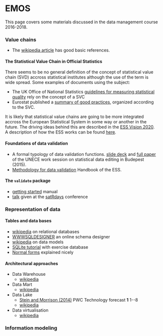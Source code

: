 
# EMOS

This page covers some materials discussed in the data management course 2016-2018.





### Value chains

- The [wikipedia article](https://en.wikipedia.org/wiki/Value_chain) has good basic references.

#### The Statistical Value Chain in Official Statistics

There seems to be no general definition of the concept of statistical value
chain (SVD) accross statistical institutes although the use of the term is wide
spread. Some examples of documents using the subject:

- The UK Office of National Statistics  [guidelines for measuring statistical quality](http://unstats.un.org/unsd/dnss/docs-nqaf/UK-Guidelines_Subject.pdf) rely on the concept of a SVC
- Eurostat published a [summary of good practices](http://ec.europa.eu/eurostat/documents/64157/4377619/Summary-of-good-practises.pdf/3be1a60d-2263-4daa-8d20-2b1479c70b1e), organized according to the SVC.

It is likely that statistical value chains are going to be more integrated
accross the European Statistical System in some way or another in the future.
The driving ideas behind this are described in the [ESS Vision
2020](http://ec.europa.eu/eurostat/web/ess/about-us/ess-vision-2020). A
description of how the ESS works can be found
[here](http://ec.europa.eu/eurostat/cros/system/files/General%20Observations-05-T-European%20Statistical%20System%20v1.0_0.pdf).




#### Foundations of data validation

- A formal typology of data validation functions. [slide deck](https://www.unece.org/fileadmin/DAM/stats/documents/ece/ces/ge.44/2015/mtg1/PPT_5_new_Netherlands_vanderLoo2015.pdf) and [full paper](http://www.unece.org/fileadmin/DAM/stats/documents/ece/ces/ge.44/2015/mtg1/WP_5_Netherlands_A_formal_typology_of_data_validation_functions.pdf) of the UNECE work session on statistical data editing in Budepest (2015).
- [Methodology for data validation](https://ec.europa.eu/eurostat/cros/system/files/methodology_for_data_validation_v1.0_rev-2016-06_final.pdf) Handbook of the ESS.

#### The `validate` package

- [getting started](https://cran.r-project.org/web/packages/validate/vignettes/intro.html) manual
- [talk](https://www.youtube.com/watch?v=RMCc2Iu0UIQ) given at the [satRdays](https://budapest.satRdays.org) conference



### Representation of data

#### Tables and data bases

- [wikipedia](https://en.wikipedia.org/wiki/Relational_database) on relational databases
- [WWWSQLDESIGNER](https://ondras.zarovi.cz/sql/demo/) an online schema designer
- [wikipedia](https://en.wikipedia.org/wiki/Logical_data_model) on data models
- [SQLite tutorial](http://www.sqlitetutorial.net/) with exercise database
- [Normal forms](https://beginnersbook.com/2015/05/normalization-in-dbms/) explained nicely


#### Architectural approaches

- Data Warehouse
    - [wikipedia](https://en.wikipedia.org/wiki/Data_warehouse)
- Data Mart
    - [wikipedia](https://en.wikipedia.org/wiki/Data_mart)
- Data Lake
    - [Stein and Morrison (2014)](http://www.smallake.kr/wp-content/uploads/2017/03/20170313_074222.pdf) PWC Technology forecast **1** 1--8
    - [wikipedia](https://en.wikipedia.org/wiki/Data_lake)
- Data virtualisation
    - [wikipedia](https://en.wikipedia.org/wiki/Data_virtualization)

### Information modeling





